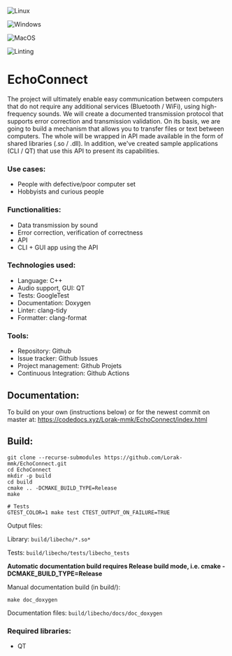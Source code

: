 ![Linux](https://github.com/Lorak-mmk/EchoConnect/workflows/Linux/badge.svg?branch=master)

![Windows](https://github.com/Lorak-mmk/EchoConnect/workflows/Windows/badge.svg?branch=master)

![MacOS](https://github.com/Lorak-mmk/EchoConnect/workflows/MacOS/badge.svg?branch=master)

![Linting](https://github.com/Lorak-mmk/EchoConnect/workflows/Linting/badge.svg?branch=master)


# EchoConnect

The project will ultimately enable easy communication between computers that do not require any additional services (Bluetooth / WiFi), using high-frequency sounds. We will create a documented transmission protocol that supports error correction and transmission validation. On its basis, we are going to build a mechanism that allows you to transfer files or text between computers. The whole will be wrapped in API made available in the form of shared libraries (.so / .dll). In addition, we've created sample applications (CLI / QT) that use this API to present its capabilities.

### Use cases:
-   People with defective/poor computer set
-   Hobbyists and curious people

### Functionalities:
-   Data transmission by sound
-   Error correction, verification of correctness
-   API
-   CLI + GUI app using the API

### Technologies used:
-   Language: C++
-   Audio support, GUI: QT
-   Tests: GoogleTest
-   Documentation: Doxygen
-   Linter: clang-tidy
-   Formatter: clang-format

### Tools:
-   Repository: Github
-   Issue tracker: Github Issues
-   Project management: Github Projets
-   Continuous Integration: Github Actions

## Documentation:
To build on your own (instructions below) or for the newest commit on master at:
https://codedocs.xyz/Lorak-mmk/EchoConnect/index.html

## Build:
```shell-script
git clone --recurse-submodules https://github.com/Lorak-mmk/EchoConnect.git
cd EchoConnect
mkdir -p build
cd build
cmake .. -DCMAKE_BUILD_TYPE=Release
make

# Tests
GTEST_COLOR=1 make test CTEST_OUTPUT_ON_FAILURE=TRUE
```

Output files:

Library: `build/libecho/*.so*`

Tests: `build/libecho/tests/libecho_tests`


**Automatic documentation build requires Release build mode, i.e. cmake -DCMAKE_BUILD_TYPE=Release**


Manual documentation build (in build/):
```shell-script
make doc_doxygen
```

Documentation files: `build/libecho/docs/doc_doxygen`

### Required libraries:
- QT
